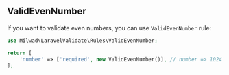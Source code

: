 ## ValidEvenNumber

If you want to validate even numbers, you can use `ValidEvenNumber` rule:

```php
use Milwad\LaravelValidate\Rules\ValidEvenNumber;

return [
    'number' => ['required', new ValidEvenNumber()], // number => 1024
];
```
